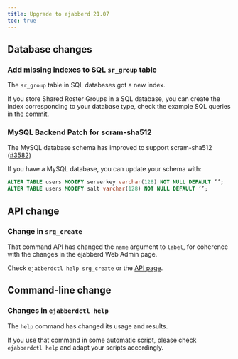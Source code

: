 ```yaml
---
title: Upgrade to ejabberd 21.07
toc: true
---
```


## Database changes

### Add missing indexes to SQL `sr_group` table

The `sr_group` table in SQL databases got a new index.

If you store Shared Roster Groups in a SQL database, you can create the index corresponding to your database type, check the example SQL queries in [the commit](https://github.com/processone/ejabberd/commit/95fa43aa96514b7e8b77fa7c29d2c0b5b1c1331a).


### MySQL Backend Patch for scram-sha512

The MySQL database schema has improved to support scram-sha512 ([#3582](https://github.com/processone/ejabberd/issues/3582))

If you have a MySQL database, you can update your schema with:
```sql
ALTER TABLE users MODIFY serverkey varchar(128) NOT NULL DEFAULT ’’;
ALTER TABLE users MODIFY salt varchar(128) NOT NULL DEFAULT ’’;
```

## API change

### Change in `srg_create`

That command API has changed the `name` argument to `label`, for coherence with the changes in the ejabberd Web Admin page.

Check `ejabberdctl help srg_create` or the [API page](https://docs.ejabberd.im/developer/ejabberd-api/admin-api/#srg-create).

## Command-line change

### Changes in `ejabberdctl help`

The `help` command has changed its usage and results.

If you use that command in some automatic script, please check `ejabberdctl help` and adapt your scripts accordingly.

